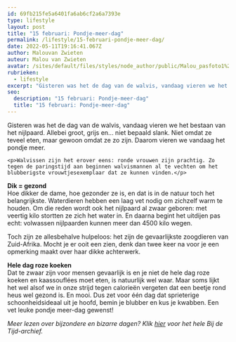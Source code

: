 ```yaml
---
id: 69fb215fe5a6401fa6ab6cf2a6a7393e
type: lifestyle
layout: post
title: "15 februari: Pondje-meer-dag"
permalink: /lifestyle/15-februari-pondje-meer-dag/
date: 2022-05-11T19:16:41.067Z
author: Malouvan Zwieten
auteur: Malou van Zwieten
avatar: /sites/default/files/styles/node_author/public/Malou_pasfoto1%20Kleurpsd2.jpg?itok=tipxhBea
rubrieken:
  - lifestyle
excerpt: "Gisteren was het de dag van de walvis, vandaag vieren we het bestaan van het nijlpaard. Allebei groot, grijs en... niet bepaald slank. Niet omdat ze teveel eten, maar gewoon omdat ze zo zijn. Daarom vieren we vandaag het pondje meer.  "
seo:
  description: "15 februari: Pondje-meer-dag"
  title: "15 februari: Pondje-meer-dag"
---
```

Gisteren was het de dag van de walvis, vandaag vieren we het bestaan van het nijlpaard. Allebei groot, grijs en... niet bepaald slank. Niet omdat ze teveel eten, maar gewoon omdat ze zo zijn. Daarom vieren we vandaag het pondje meer.  

    <p>Walvissen zijn het erover eens: ronde vrouwen zijn prachtig. Zo tegen de paringstijd aan beginnen walvismannen al te vechten om het blubberigste vrouwtjesexemplaar dat ze kunnen vinden.</p>
<p><strong>Dik = gezond</strong><br>Hoe dikker de dame, hoe gezonder ze is, en dat is in de natuur toch het belangrijkste. Waterdieren hebben een laag vet nodig om zichzelf warm te houden. Om die reden wordt ook het nijlpaard al zwaar geboren: met veertig kilo stortten ze zich het water in. En daarna begint het uitdijen pas echt: volwassen nijlpaarden kunnen meer dan 4500 kilo wegen.</p>
<p>Toch zijn ze allesbehalve hulpeloos: het zijn de gevaarlijkste zoogdieren van Zuid-Afrika. Mocht je er ooit een zien, denk dan twee keer na voor je een opmerking maakt over haar dikke achterwerk. </p>
<p><strong>Hele dag roze koeken </strong><br>Dat te zwaar zijn voor mensen gevaarlijk is en je niet de hele dag roze koeken en kaassouflées moet eten, is natuurlijk wel waar. Maar soms lijkt het wel alsof we in onze strijd tegen calorieën vergeten dat een beetje rond heus wel gezond is. En mooi. Dus zet voor één dag dat sprieterige schoonheidsideaal uit je hoofd, bemin je blubber en kus je kwabben. Een vet leuke pondje meer-dag gewenst! </p>
<p><em>Meer lezen over bijzondere en bizarre dagen? Klik <a href="/bij-de-tijd">hier</a> voor het hele Bij de Tijd-archief.</em></p>  
